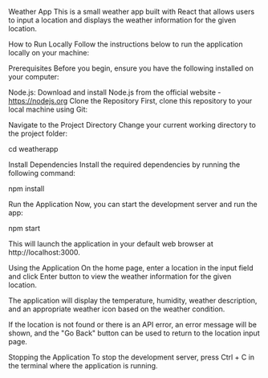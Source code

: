 Weather App
This is a small weather app built with React that allows users to input a location and displays the weather information for the given location.

How to Run Locally
Follow the instructions below to run the application locally on your machine:

Prerequisites
Before you begin, ensure you have the following installed on your computer:

Node.js: Download and install Node.js from the official website - https://nodejs.org
Clone the Repository
First, clone this repository to your local machine using Git:

Navigate to the Project Directory
Change your current working directory to the project folder:

cd weatherapp

Install Dependencies
Install the required dependencies by running the following command:

npm install

Run the Application
Now, you can start the development server and run the app:

npm start

This will launch the application in your default web browser at http://localhost:3000.

Using the Application
On the home page, enter a location in the input field and click Enter button to view the weather information for the given location.

The application will display the temperature, humidity, weather description, and an appropriate weather icon based on the weather condition.

If the location is not found or there is an API error, an error message will be shown, and the "Go Back" button can be used to return to the location input page.

Stopping the Application
To stop the development server, press Ctrl + C in the terminal where the application is running.
